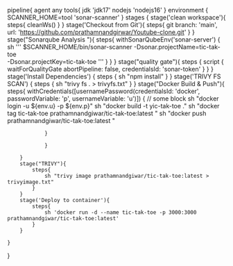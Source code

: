 
pipeline{
    agent any
    tools{
        jdk 'jdk17'
        nodejs 'nodejs16'
    }
    environment {
        SCANNER_HOME=tool 'sonar-scanner'
    }
    stages {
        stage('clean workspace'){
            steps{
                cleanWs()
            }
        }
        stage('Checkout from Git'){
            steps{
                git branch: 'main', url: 'https://github.com/prathamnandgirwar/Youtube-clone.git'
            }
        }
        stage("Sonarqube Analysis "){
            steps{
                withSonarQubeEnv('sonar-server') {
                    sh ''' $SCANNER_HOME/bin/sonar-scanner -Dsonar.projectName=tic-tak-toe \
                    -Dsonar.projectKey=tic-tak-toe '''
                }
            }
        }
        stage("quality gate"){
           steps {
                script {
                    waitForQualityGate abortPipeline: false, credentialsId: 'sonar-token' 
                }
            } 
        }
        stage('Install Dependencies') {
            steps {
                sh "npm install"
            }
        }
         stage('TRIVY FS SCAN') {
            steps {
                sh "trivy fs . > trivyfs.txt"
            }
        }
        stage("Docker Build & Push"){
            steps{
                withCredentials([usernamePassword(credentialsId: 'docker', passwordVariable: 'p', usernameVariable: 'u')]) {
    // some block
                    sh "docker login -u ${env.u} -p ${env.p}"
                       sh "docker build -t yic-tak-toe ."
                       sh "docker tag tic-tak-toe prathamnandgiwar/tic-tak-toe:latest "
                       sh "docker push prathamnandgiwar/tic-tak-toe:latest "
                    
                }
                 
                }
            
        }
        stage("TRIVY"){
            steps{
                sh "trivy image prathamnandgiwar/tic-tak-toe:latest > trivyimage.txt" 
            }
        }
        stage('Deploy to container'){
            steps{
                sh 'docker run -d --name tic-tak-toe -p 3000:3000 prathamnandgiwar/tic-tak-toe:latest'
            }
        }
        
    }
}
